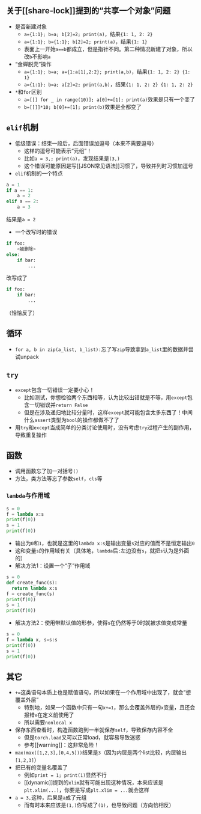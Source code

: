 ## 关于[[share-lock]]提到的“共享一个对象”问题
- 是否新建对象
  - `a={1:1}; b=a; b[2]=2; print(a)`，结果`{1: 1, 2: 2}`
  - `a={1:1}; b={1:1}; b[2]=2; print(a)`，结果`{1: 1}`
  - 表面上一开始`a==b`都成立，但是指针不同。第二种情况新建了对象，所以改`b`不影响`a`
- “金蝉脱壳”操作
  - `a={1:1}; b=a; a={1:a[1],2:2}; print(a,b)`，结果`{1: 1, 2: 2} {1: 1}`
  - `a={1:1}; b=a; a[2]=2; print(a,b)`，结果`{1: 1, 2: 2} {1: 1, 2: 2}`
- `*`和`for`区别
  - `a=[[] for _ in range(10)]; a[0]+=[1]; print(a)`效果是只有一个变了
  - `b=[[]]*10; b[0]+=[1]; print(b)`效果是全都变了
## `elif`机制
- 低级错误：结束一段后，后面错误加逗号（本来不需要逗号）
  - 这样的逗号可能表示“元组”！
  - 比如`a = 3,; print(a)`，发现结果是`(3,)`
  - 这个错误可能原因是写[[JSON常见语法]]习惯了，导致并列时习惯加逗号
- `elif`机制的一个特点
```python
a = 1
if a == 1:
    a = 2
elif a == 2:
    a = 3
```
结果是`a = 2`
- 一个改写时的错误
```python
if foo:
    <被删除>
else:
    if bar:
        ...
```
改写成了
```python
if foo:
    if bar:
        ...
```
（恰恰反了）
## 循环
- `for a, b in zip(a_list, b_list):`忘了写`zip`导致拿到`a_list`里的数据并尝试unpack
## `try`
- `except`包含一切错误一定要小心！
  - 比如测试，你想检验两个东西相等，认为比较出错就是不等，用`except`包含一切错误并`return False`
  - 但是在涉及递归地比较分量时，这样`except`就可能包含太多东西了！中间什么`assert`类型为`bool`的操作都做不了了
- 用`try`和`except`当成简单的分类讨论使用时，没有考虑`try`过程产生的副作用，导致重复操作
## 函数
- 调用函数忘了加一对括号`()`
- 方法，类方法等忘了参数`self`，`cls`等
### `lambda`与作用域
```python
s = 0
f = lambda x:s
print(f(0))
s = 1
print(f(0))
```
- 输出为`0`和`1`，也就是这里的`lambda x:s`是输出变量`s`对应的值而不是恒定输出`0`
- 这和变量`s`的作用域有关（具体地，`lambda`后`:`左边没有`s`，就把`s`认为是外面的）
- 解决方法1：设置一个“子”作用域
```python
s = 0
def create_func(s):
  return lambda x:s
f = create_func(s)
print(f(0))
s = 1
print(f(0))
```
- 解决方法2：使用带默认值的形参，使得`s`在仍然等于0时就被求值变成常量
```python
s = 0
f = lambda x, s=s:s
print(f(0))
s = 1
print(f(0))
```
## 其它
- `+=`这类语句本质上也是赋值语句，所以如果在一个作用域中出现了，就会“想覆盖外层”
  - 特别地，如果一个函数中只有一句`x+=1`，那么会覆盖外层的`x`变量，且还会报错`x`在定义前使用了
  - 所以需要`nonlocal x`
- 保存东西查看时，构造函数跑到一半就保存`self`，导致保存内容不全
  - 但是`torch.load`又可以正常load，就容易导致迷惑
  - 参考[[warning]]：这非常危险！
- `max(max([1,2,3],[0,4,5]))`结果是`3`（因为内层是两个list比较，内层输出`[1,2,3]`）
- 把已有的变量名覆盖了
  - 例如`print = 1; print(1)`显然不行
  - [[dynamic]]提到的`xlim`就有可能出现这种情况，本来应该是`plt.xlim(...)`，你要是写成`plt.xlim = ...`就会这样
- `a = 3,`这种，后果是`a`成了元组
  - 而有时本来应该是`(1,)`你写成了`(1)`，也导致问题（方向恰相反）
